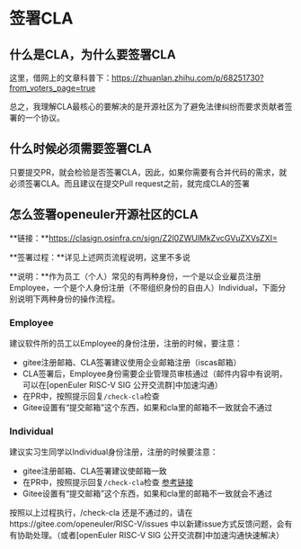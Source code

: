 # 签署CLA

## 什么是CLA，为什么要签署CLA

这里，借网上的文章科普下：https://zhuanlan.zhihu.com/p/68251730?from_voters_page=true

总之，我理解CLA最核心的要解决的是开源社区为了避免法律纠纷而要求贡献者签署的一个协议。



## 什么时候必须需要签署CLA

只要提交PR，就会检验是否签署CLA，因此，如果你需要有合并代码的需求，就必须签署CLA。而且建议在提交Pull request之前，就完成CLA的签署



## 怎么签署openeuler开源社区的CLA

**链接：**https://clasign.osinfra.cn/sign/Z2l0ZWUlMkZvcGVuZXVsZXI=

**签署过程：**详见上述网页流程说明，这里不多说

**说明：**作为员工（个人）常见的有两种身份，一个是以企业雇员注册Employee，一个是个人身份注册（不带组织身份的自由人）Individual，下面分别说明下两种身份的操作流程。



### Employee

建议软件所的员工以Employee的身份注册，注册的时候，要注意：

- gitee注册邮箱、CLA签署建议使用企业邮箱注册（iscas邮箱）
- CLA签署后，Employee身份需要企业管理员审核通过（邮件内容中有说明，可以在[openEuler RISC-V SIG 公开交流群]中加速沟通）
- 在PR中，按照提示回复`/check-cla`检查
- Gitee设置有“提交邮箱”这个东西，如果和cla里的邮箱不一致就会不通过



### Individual

建议实习生同学以Individual身份注册，注册的时候要注意：

- gitee注册邮箱、CLA签署建议使邮箱一致
- 在PR中，按照提示回复`/check-cla`检查  [参考链接](https://gitee.com/openeuler/RISC-V/pulls/39)
- Gitee设置有“提交邮箱”这个东西，如果和cla里的邮箱不一致就会不通过



按照以上过程执行，/check-cla 还是不通过的，请在https://gitee.com/openeuler/RISC-V/issues 中以新建issue方式反馈问题，会有有协助处理。（或者[openEuler RISC-V SIG 公开交流群]中加速沟通快速解决）


